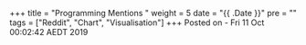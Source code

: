 +++
title = "Programming Mentions "
weight = 5
date = "{{ .Date }}"
pre = "<b></b>"
tags = ["Reddit", "Chart", "Visualisation"]
+++
Posted on - Fri 11 Oct 00:02:42 AEDT 2019
<script src="https://d3js.org/d3.v3.min.js"></script>
<script src="https://rawgit.com/jasondavies/d3-cloud/master/build/d3.layout.cloud.js"></script>
<div id="cloud"></div>

<script>

let words = "";
let freq = "";
let arr = "";

var stopWords = [
  'about', 'after', 'all', 'also', 'am', 'an', 'and', 'another', 'any', 'are', 'as', 'at', 'be',
  'because', 'been', 'before', 'being', 'between', 'both', 'but', 'by', 'came', 'can',
  'come', 'could', 'did', 'do', 'each', 'for', 'from', 'get', 'got', 'has', 'had',
  'he', 'have', 'her', 'here', 'him', 'himself', 'his', 'how', 'if', 'in', 'into',
  'is', 'it', 'like', 'make', 'many', 'me', 'might', 'more', 'most', 'much', 'must',
  'my', 'never', 'now', 'of', 'on', 'only', 'or', 'other', 'our', 'out', 'over',
  'said', 'same', 'see', 'should', 'since', 'some', 'still', 'such', 'take', 'than',
  'that', 'the', 'their', 'them', 'then', 'there', 'these', 'they', 'this', 'those',
  'through', 'to', 'too', 'under', 'up', 'very', 'was', 'way', 'we', 'well', 'were',
  'what', 'where', 'which', 'while', 'who', 'with', 'would', 'you', 'your', 'a', 'i', 'its'
];

// https://stackoverflow.com/questions/5631422/stop-word-removal-in-javascript

function remove_stopwords(str) {
    res = []
    words = str.split(' ')
    for(i=0;i<words.length;i++) {
        if(!stopWords.includes(words[i])) {
            res.push(words[i])
        }
    }
    return(res.join(' '))
  }

//Simple animated example of d3-cloud - https://github.com/jasondavies/d3-cloud
//Based on https://github.com/jasondavies/d3-cloud/blob/master/examples/simple.html

// Encapsulate the word cloud functionality
function wordCloud(selector) {

    var fill = d3.scale.category20();

    //Construct the word cloud's SVG element
    var svg = d3.select(selector).append("svg")
        
        .attr("viewBox", `0 0 800 800`)
        .append("g")
        .attr("transform", "translate(400,400)");


    //Draw the word cloud
    function draw(words) {
        var cloud = svg.selectAll("g text")
                        .data(words, function(d) { return d.text; })

        //Entering words
        cloud.enter()
            .append("text")
            .style("font-family", "Impact")
            .style("fill", function(d, i) { return fill(i); })
            .attr("text-anchor", "middle")
            .attr('font-size', 1)
            .text(function(d) { return d.text; });

        //Entering and existing words
        cloud
            .transition()
                .duration(600)
                .style("font-size", function(d) { return d.size + "px"; })
                .attr("transform", function(d) {
                    return "translate(" + [d.x, d.y] + ")rotate(" + d.rotate + ")";
                })
                .style("fill-opacity", 1);

        //Exiting words
        cloud.exit()
            .transition()
                .duration(200)
                .style('fill-opacity', 1e-6)
                .attr('font-size', 1)
                .remove();
    }


    //Use the module pattern to encapsulate the visualisation code. We'll
    // expose only the parts that need to be public.
    return {

        //Recompute the word cloud for a new set of words. This method will
        // asycnhronously call draw when the layout has been computed.
        //The outside world will need to call this function, so make it part
        // of the wordCloud return value.
        update: function(words) {
            d3.layout.cloud().size([800, 800])
                .words(words)
                .padding(5)
                .rotate(function() { return ~~(Math.random() * 2) * 90; })
                .font("Impact")
                .fontSize(function(d) { return d.size; })
                .on("end", draw)
                .start();
        }
    }

}


//Prepare one of the sample sentences by removing punctuation,
// creating an array of words and computing a random size attribute.
function getWords(i) {
    arr = words.split(" ");
    let freq = foo(arr);
        
    return buildResult(arr);
}

//This method tells the word cloud to redraw with a new set of words.
//In reality the new words would probably come from a server request,
// user input or some other source.
function showNewWords(vis, i) {
    i = i || 0;

    vis.update(getWords(i ++ % words.length))

}

//Create a new instance of the word cloud visualisation.
var myWordCloud = wordCloud('#cloud');

//Start cycling through the demo data
//showNewWords(myWordCloud);

function foo(arr) {
    var a = [], b = [], prev;

    arr.sort();
    for ( var i = 0; i < arr.length; i++ ) {
        if ( arr[i] !== prev ) {
            a.push(arr[i]);
            b.push(1);
        } else {
            b[b.length-1]++;
        }
        prev = arr[i];
    }

    return [a,b];
}

function buildResult(arr){
    let resultArr = [];
    let sum = 0;    
    let total = freq[0].length;

    for(let i = 0; i < total; i++)
        resultArr.push({
            text: freq[0][i],
            size: freq[1][i] 
        });


    let sorted = resultArr.sort( (a,b) => b.size - a.size);

   
    sorted = sorted.slice(0, 50);

    for(let i = 0; i < sorted.length; i++)
        sum += sorted[i].size;

    resultArr = [];

    for(let i = 0; i < sorted.length; i++)
        resultArr.push({
            text: sorted[i]["text"],
            size: (sorted[i]["size"] / sum) * 60 + 50
        });
       
    return resultArr;
}


let getPost = () => {
    let result = "";
    //let words = "";
    //let arr = [];
    let endPoint = "https://reddit.com/r/programming.json?limit=500&jsonp=?"
    $.getJSON(endPoint, function(data){
        result = data;
        let entries = result["data"].children;
        for(let i = 0; i < entries.length; i++){
            let link = (entries[i]["data"]["title"]);
            words += " " + (entries[i]["data"]["title"]);   
        }

        words = words.replace(/[^\w\s]/gi, '');
        words = words.replace(/\d/g, '');
        words = remove_stopwords(words.toLowerCase());

        arr = words.split(" ");
        freq = foo(arr);
      
        showNewWords(myWordCloud);
    });


}

getPost();

</script>

